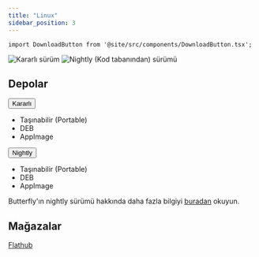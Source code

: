 ```yaml
---
title: "Linux"
sidebar_position: 3
---
```


```mdx-code-block
import DownloadButton from '@site/src/components/DownloadButton.tsx';
```

![Kararlı sürüm](https://img.shields.io/badge/dynamic/yaml?color=c4840d&label=Stable&query=%24.version&url=https%3A%2F%2Fraw.githubusercontent.com%2FLinwoodCloud%2Fbutterfly%2Fstable%2Fapp%2Fpubspec.yaml&style=for-the-badge) ![Nightly (Kod tabanından) sürümü](https://img.shields.io/badge/dynamic/yaml?color=f7d28c&label=Nightly&query=%24.version&url=https%3A%2F%2Fraw.githubusercontent.com%2FLinwoodCloud%2Fbutterfly%2Fnightly%2Fapp%2Fpubspec.yaml&style=for-the-badge)

## Depolar

<div className="row margin-bottom--lg padding--sm">
<div className="dropdown dropdown--hoverable margin--sm">
  <button className="button button--outline button--info button--lg">Kararlı</button>
  <ul className="dropdown__menu">
    <li>
      <DownloadButton className="dropdown__link" href="https://github.com/LinwoodCloud/butterfly/releases/download/stable/linwood-butterfly-linux.tar.gz">
        Taşınabilir (Portable)
      </DownloadButton>
    </li>
    <li>
      <DownloadButton className="dropdown__link" href="https://github.com/LinwoodCloud/butterfly/releases/download/stable/linwood-butterfly-linux.deb">
        DEB
      </DownloadButton>
    </li>
    <li>
      <DownloadButton className="dropdown__link" href="https://github.com/LinwoodCloud/butterfly/releases/download/stable/linwood-butterfly-linux.AppImage">
        AppImage
      </DownloadButton>
    </li>
  </ul>
</div>
<div className="dropdown dropdown--hoverable margin--sm">
  <button className="button button--outline button--danger button--lg">Nightly</button>
  <ul className="dropdown__menu">
    <li>
      <DownloadButton className="dropdown__link" href="https://github.com/LinwoodCloud/butterfly/releases/download/nightly/linwood-butterfly-linux.tar.gz">
        Taşınabilir (Portable)
      </DownloadButton>
    </li>
    <li>
      <DownloadButton className="dropdown__link" href="https://github.com/LinwoodCloud/butterfly/releases/download/nightly/linwood-butterfly-linux.deb">
        DEB
      </DownloadButton>
    </li>
    <li>
      <DownloadButton className="dropdown__link" href="https://github.com/LinwoodCloud/butterfly/releases/download/nightly/linwood-butterfly-linux.AppImage">
        AppImage
      </DownloadButton>
    </li>
  </ul>
</div>
</div>

Butterfly'ın nightly sürümü hakkında daha fazla bilgiyi [buradan](/nightly) okuyun.

## Mağazalar

<div className="row margin-bottom--lg padding--sm">
<a className="button button--outline button--primary button--lg margin--sm" href="https://flathub.org/apps/details/dev.linwood.butterfly">
  Flathub
</a>
</div>
